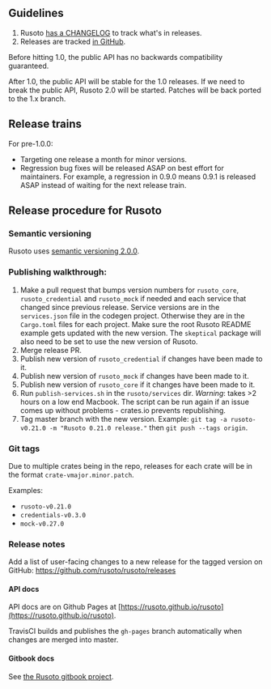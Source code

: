## Guidelines

1. Rusoto [has a CHANGELOG](CHANGELOG.md) to track what's in releases.
2. Releases are tracked [in GitHub](https://github.com/rusoto/rusoto/releases).

Before hitting 1.0, the public API has no backwards compatibility guaranteed.

After 1.0, the public API will be stable for the 1.0 releases. If we need to break the public API, Rusoto 2.0 will be started. Patches will be back ported to the 1.x branch.

## Release trains

For pre-1.0.0:

* Targeting one release a month for minor versions.
* Regression bug fixes will be released ASAP on best effort for maintainers.  For example, a regression in 0.9.0 means 0.9.1 is released ASAP instead of waiting for the next release train.

## Release procedure for Rusoto

### Semantic versioning

Rusoto uses [semantic versioning 2.0.0](http://semver.org/).

### Publishing walkthrough:

1. Make a pull request that bumps version numbers for `rusoto_core`, `rusoto_credential` and `rusoto_mock` if needed and each service that changed since previous release.  Service versions are in the `services.json` file in the codegen project. Otherwise they are in the `Cargo.toml` files for each project.  Make sure the root Rusoto README example gets updated with the new version. The `skeptical` package will also need to be set to use the new version of Rusoto.
2. Merge release PR.
3. Publish new version of `rusoto_credential` if changes have been made to it.
4. Publish new version of `rusoto_mock` if changes have been made to it.
5. Publish new version of `rusoto_core` if it changes have been made to it.
6. Run `publish-services.sh` in the `rusoto/services` dir. *Warning*: takes >2 hours on a low end Macbook. The script can be run again if an issue comes up without problems - crates.io prevents republishing.
7. Tag master branch with the new version.  Example: `git tag -a rusoto-v0.21.0 -m "Rusoto 0.21.0 release."` then `git push --tags origin`.

### Git tags

Due to multiple crates being in the repo, releases for each crate will be in the format `crate-vmajor.minor.patch`.

Examples:

* `rusoto-v0.21.0`
* `credentials-v0.3.0`
* `mock-v0.27.0`

### Release notes

Add a list of user-facing changes to a new release for the tagged version on GitHub: https://github.com/rusoto/rusoto/releases

#### API docs

API docs are on Github Pages at [https://rusoto.github.io/rusoto](https://rusoto.github.io/rusoto).

TravisCI builds and publishes the `gh-pages` branch automatically when changes are merged into master.

#### Gitbook docs

See [the Rusoto gitbook project](https://github.com/rusoto/rusoto.github.io).

